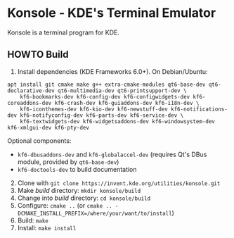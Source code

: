 # Konsole - KDE's Terminal Emulator

Konsole is a terminal program for KDE.


## HOWTO Build

1. Install dependencies (KDE Frameworks 6.0+). On Debian/Ubuntu:
```
apt install git cmake make g++ extra-cmake-modules qt6-base-dev qt6-declarative-dev qt6-multimedia-dev qt6-printsupport-dev \
    kf6-bookmarks-dev kf6-config-dev kf6-configwidgets-dev kf6-coreaddons-dev kf6-crash-dev kf6-guiaddons-dev kf6-i18n-dev \
    kf6-iconthemes-dev kf6-kio-dev kf6-newstuff-dev kf6-notifications-dev kf6-notifyconfig-dev kf6-parts-dev kf6-service-dev \
    kf6-textwidgets-dev kf6-widgetsaddons-dev kf6-windowsystem-dev kf6-xmlgui-dev kf6-pty-dev
```
   Optional components:
   - `kf6-dbusaddons-dev` and `kf6-globalaccel-dev` (requires Qt's DBus module, provided by `qt6-base-dev`)
   - `kf6-doctools-dev` to build documentation
2. Clone with `git clone https://invent.kde.org/utilities/konsole.git`
3. Make _build_ directory: `mkdir konsole/build`
4. Change into _build_ directory: `cd konsole/build`
5. Configure: `cmake ..` (or `cmake .. -DCMAKE_INSTALL_PREFIX=/where/your/want/to/install`)
6. Build: `make`
7. Install: `make install`



